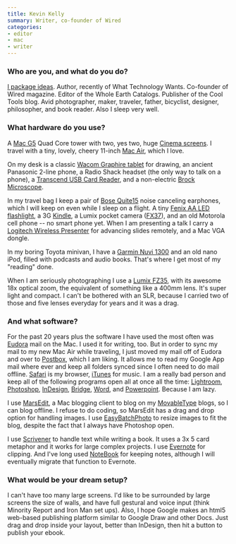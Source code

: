 ```yaml
---
title: Kevin Kelly
summary: Writer, co-founder of Wired
categories:
- editor
- mac
- writer
---
```


### Who are you, and what do you do?

[I package ideas](http://www.kk.org/ "Kevin's website."). Author, recently of What Technology Wants. Co-founder of Wired magazine. Editor of the Whole Earth Catalogs. Publisher of the Cool Tools blog. Avid photographer, maker, traveler, father, bicyclist, designer, philosopher, and book reader. Also I sleep very well.

### What hardware do you use?

A [Mac G5][power-mac-g5] Quad Core tower with two, yes two, huge [Cinema screens][cinema-display]. I travel with a tiny, lovely, cheery 11-inch [Mac Air][macbook-air], which I love.

On my desk is a classic [Wacom Graphire tablet][graphire] for drawing, an ancient Panasonic 2-line phone, a Radio Shack headset (the only way to talk on a phone), a [Transcend USB Card Reader][p5], and a non-electric [Brock Microscope][magiscope-70].

In my travel bag I keep a pair of [Bose Quite15][quietcomfort-15] noise canceling earphones, which I will keep on even while I sleep on a flight. A tiny [Fenix AA LED flashlight][l1d-ce], a 3G [Kindle][], a Lumix pocket camera ([FX37](lumix-dmc-fx37)), and an old Motorola cell phone -- no smart phone yet. When I am presenting a talk I carry a [Logitech Wireless Presenter][wireless-presenter-r400] for advancing slides remotely, and a Mac VGA dongle.

In my boring Toyota minivan, I have a [Garmin Nuvi 1300][nuvi-1300] and an old nano iPod, filled with podcasts and audio books. That's where I get most of my "reading" done.

When I am seriously photographing I use a [Lumix FZ35][lumix-dmc-fz35], with its awesome 18x optical zoom, the equivalent of something like a 400mm lens. It's super light and compact. I can't be bothered with an SLR, because I carried two of those and five lenses everyday for years and it was a drag.

### And what software?

For the past 20 years plus the software I have used the most often was [Eudora][] mail on the Mac. I used it for writing, too. But in order to sync my mail to my new Mac Air while traveling, I just moved my mail off of Eudora and over to [Postbox][], which I am liking. It allows me to read my Google App mail where ever and keep all folders synced since I often need to do mail offline. [Safari][] is my browser, [iTunes][] for music. I am a really bad person and keep all of the following programs open all at once all the time: [Lightroom][], [Photoshop][], [InDesign][], [Bridge][], [Word][], and [Powerpoint][]. Because I am lazy.

I use [MarsEdit][], a Mac blogging client to blog on my [MovableType][movable-type] blogs, so I can blog offline. I refuse to do coding, so MarsEdit has a drag and drop option for handling images. I use [EasyBatchPhoto][] to resize images to fit the blog, despite the fact that I always have Photoshop open.

I use [Scrivener][] to handle text while writing a book. It uses a 3x 5 card metaphor and it works for large complex projects. I use [Evernote][] for clipping. And I've long used [NoteBook][] for keeping notes, although I will eventually migrate that function to Evernote.

### What would be your dream setup?

I can't have too many large screens. I'd like to be surrounded by large screens the size of walls, and have full gestural and voice input (think Minority Report and Iron Man set ups). Also, I hope Google makes an html5 web-based publishing platform similar to Google Draw and other Docs. Just drag and drop inside your layout, better than InDesign, then hit a button to publish your ebook.

[nuvi-1300]: https://www.amazon.com/Garmin-Widescreen-Navigator-Discontinued-Manufacturer/dp/B001U0O7T4 "A pocket GPS device."
[graphire]: https://www.amazon.com/s/?field-keywords=wacom+graphire "An older pen tablet."
[macbook-air]: https://www.apple.com/macbook-air/ "A very thin laptop."
[magiscope-70]: https://www.magiscope.com/The-Magiscope.html "A microscope."
[cinema-display]: https://en.wikipedia.org/wiki/Apple_Cinema_Display "An LCD display."
[quietcomfort-15]: http://www.bose.com/controller?url=/shop_online/headphones/noise_cancelling_headphones/quietcomfort_15/index.jsp "Noise-cancelling headphones."
[kindle]: https://www.amazon.com/Kindle-Ereader-ebook-reader/dp/B007HCCNJU "A digital book reader."
[l1d-ce]: https://www.amazon.com/Fenix-L1D-CE-Edition-Digital-Flashlight/dp/B000NL204U "A pocket flashlight."
[lumix-dmc-fz35]: https://www.amazon.com/Panasonic-DMC-FZ35-Digital-Optical-Stabilized/dp/B002IKLJU0 "A 12.1 megapixel camera."
[power-mac-g5]: https://en.wikipedia.org/wiki/Power_Mac_G5 "A desktop Mac with an IBM PowerPC G5 CPU."
[p5]: https://www.amazon.com/Transcend-Flash-Memory-Reader-TS-RDP5K/dp/B001NS828K "A USB 9-in-one card reader."
[wireless-presenter-r400]: https://www.logitech.com/en-us/product/wireless-presenter-r400 "A wireless presenter device."
[indesign]: https://www.adobe.com/products/indesign.html "A desktop/web publishing application."
[itunes]: https://www.apple.com/itunes/ "A jukebox application and online store."
[notebook]: https://en.wikipedia.org/wiki/Circus_Ponies_NoteBook "A notebook and outliner app for the Mac."
[safari]: https://www.apple.com/safari/ "A fast web browser."
[scrivener]: http://literatureandlatte.com/scrivener.php "A Mac text editor aimed at writers."
[marsedit]: https://red-sweater.com/marsedit/ "A weblog editor for the Mac."
[movable-type]: https://movabletype.org/ "Weblog publishing software."
[eudora]: https://en.wikipedia.org/wiki/Eudora_(e-mail_client) "A popular old email client."
[easybatchphoto]: http://www.yellowmug.com/easybatchphoto/ "Batch image processing software for the Mac."
[evernote]: https://evernote.com/ "Online software for capturing notes."
[bridge]: https://creative.adobe.com/products/bridge "A shared media manager for Adobe CS products."
[lightroom]: https://www.adobe.com/products/photoshop-lightroom.html "Photo management and editing software."
[postbox]: https://www.postbox-inc.com/ "A cross-platform email client."
[photoshop]: https://www.adobe.com/products/photoshop.html "A bitmap image editor."
[powerpoint]: https://products.office.com/en-us/powerpoint "Presentation software."
[word]: https://products.office.com/en-us/word "A document editor."

